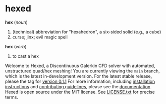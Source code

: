 # hexed

__hex__ (_noun_)
1. (technical) abbreviation for "hexahedron", a six-sided solid (e.g., a cube)
2. curse; jinx; evil magic spell

__hex__  (_verb_)
1. to cast a hex

Welcome to Hexed, a Discontinuous Galerkin CFD solver with automated, unstructured quad/hex meshing!
You are currently viewing the `main` branch, which is the latest in-development version.
For the latest stable release, please the tag for [version 0.1.1](https://github.com/ARTLab-GT/hexed/releases/tag/v0.1.1)
For more information, including [installation instructions](https://github.com/pages/ARTLab-GT/hexed/installation.html)
and [contributing guidelines](https://github.com/pages/ARTLab-GT/hexed/contributing.html),
please see the [documentation](https://github.com/pages/ARTLab-GT/hexed/).
Hexed is open source under the MIT license.
See [LICENSE.txt](LICENSE.txt) for precise terms.
